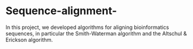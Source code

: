 # Sequence-alignment-
In this project, we developed algorithms for aligning bioinformatics sequences, in particular the Smith-Waterman algorithm and the Altschul &amp; Erickson algorithm. 
